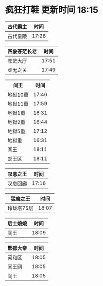 # 疯狂打鞋 更新时间 18:15

| 古代霸主   | 时间    |
|--------|-------|
| 古代皇陵 | 17:26 |

| 四象苍茫长老   | 时间    |
|--------|-------|
| 苍茫大厅 | 17:51 |
| 虚无之关 | 17:49 |

| 间王   | 时间    |
|--------|-------|
| 地狱10重 | 17:46 |
| 地狱11重 | 17:59 |
| 地狱1重 | 16:31 |
| 地狱2重 | 16:44 |
| 地狱5重 | 17:12 |
| 地狱重 | 16:31 |
| 阎王 | 18:11 |
| 邮王区 | 18:11 |

| 叹息之王   | 时间    |
|--------|-------|
| 叹息回廊 | 17:16 |

| 猛魔之王   | 时间    |
|--------|-------|
| 玲珑塔75层 | 18:07 |

| 后土娘娘   | 时间    |
|--------|-------|
| 阎王 | 18:09 |

| 酆都大帝   | 时间    |
|--------|-------|
| 河和区 | 18:05 |
| 间王网 | 18:05 |
| 阎王 | 18:05 |